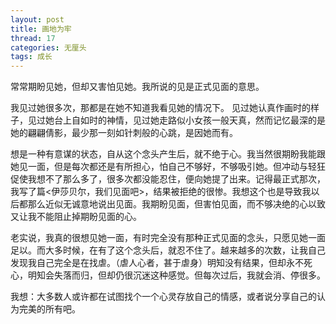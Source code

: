 ```yaml
---
layout: post
title: 画地为牢
thread: 17
categories: 无厘头
tags: 成长
---
```



  常常期盼见她，但却又害怕见她。我所说的见是正式见面的意思。

  我见过她很多次，那都是在她不知道我看见她的情况下。 见过她认真作画时的样子，见过她台上自如时的神情，见过她走路似小女孩一般天真，然而记忆最深的是她的翩翩倩影，最少那一刻如针刺般的心跳，是因她而有。

  想是一种有意谋的状态，自从这个念头产生后，就不绝于心。我当然很期盼我能跟她见一面，但是每次都还是有所担心，怕自己不够好，不够吸引她。但冲动与轻狂促使我想不了那么多了，很多次都没能忍住，便向她提了出来。记得最正式那次，我写了篇<伊莎贝尔，我们见面吧>，结果被拒绝的很惨。我想这个也是导致我以后都那么近似无诚意地说出见面。我期盼见面，但害怕见面，而不够决绝的心以致又让我不能阻止掉期盼见面的心。

  老实说，我真的很想见她一面，有时完全没有那种正式见面的念头，只愿见她一面足以。而大多时候，在有了这个念头后，就忍不住了。越来越多的次数，让我自己发现我自己完全是在找虐。（虐人心者，甚于虐身）明知没有结果，但却永不死心，明知会失落而归，但却仍很沉迷这种感觉。但每次过后，我就会消、停很多。  
  
  我想：大多数人或许都在试图找个一个心灵存放自己的情感，或者说分享自己的认为完美的所有吧。 
